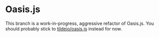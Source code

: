 # Oasis.js

This branch is a work-in-progress, aggressive refactor of
Oasis.js. You should probably stick to
[tildeio/oasis.js](https://github.com/tildeio/oasis.js) instead for
now.
